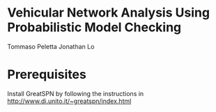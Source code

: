 # Vehicular Network Analysis Using Probabilistic Model Checking

Tommaso Peletta
Jonathan Lo

# Prerequisites

Install GreatSPN by following the instructions in http://www.di.unito.it/~greatspn/index.html

